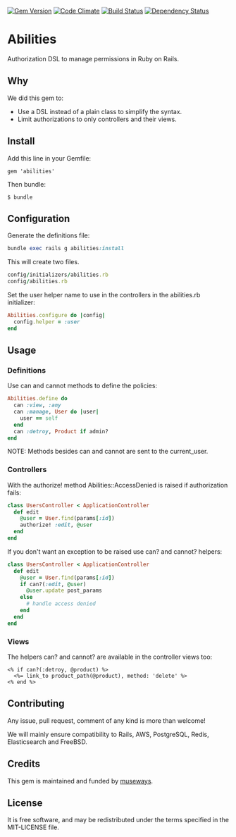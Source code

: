 [![Gem Version](https://badge.fury.io/rb/abilities.svg)](http://badge.fury.io/rb/abilities)
[![Code Climate](https://codeclimate.com/github/museways/abilities/badges/gpa.svg)](https://codeclimate.com/github/museways/abilities)
[![Build Status](https://travis-ci.org/museways/abilities.svg)](https://travis-ci.org/museways/abilities)
[![Dependency Status](https://gemnasium.com/museways/abilities.svg)](https://gemnasium.com/museways/abilities)

# Abilities

Authorization DSL to manage permissions in Ruby on Rails.

## Why

We did this gem to:

- Use a DSL instead of a plain class to simplify the syntax.
- Limit authorizations to only controllers and their views.

## Install

Add this line in your Gemfile:
```
gem 'abilities'
```

Then bundle:
```
$ bundle
```

## Configuration

Generate the definitions file:
```ruby
bundle exec rails g abilities:install
```

This will create two files.

```ruby
config/initializers/abilities.rb
config/abilities.rb
```

Set the user helper name to use in the controllers in the abilities.rb initializer:
```ruby
Abilities.configure do |config|
  config.helper = :user
end
```

## Usage

### Definitions

Use can and cannot methods to define the policies:
```ruby
Abilities.define do
  can :view, :any
  can :manage, User do |user|
    user == self
  end
  can :detroy, Product if admin?
end
```

NOTE: Methods besides can and cannot are sent to the current_user.

### Controllers

With the authorize! method Abilities::AccessDenied is raised if authorization fails:
```ruby
class UsersController < ApplicationController
  def edit
    @user = User.find(params[:id])
    authorize! :edit, @user
  end
end
```

If you don't want an exception to be raised use can? and cannot? helpers:
```ruby
class UsersController < ApplicationController
  def edit
    @user = User.find(params[:id])
    if can?(:edit, @user)
      @user.update post_params
    else
      # handle access denied
    end
  end
end
```

### Views

The helpers can? and cannot? are available in the controller views too:
```erb
<% if can?(:detroy, @product) %>
  <%= link_to product_path(@product), method: 'delete' %>
<% end %>
```

## Contributing

Any issue, pull request, comment of any kind is more than welcome!

We will mainly ensure compatibility to Rails, AWS, PostgreSQL, Redis, Elasticsearch and FreeBSD.

## Credits

This gem is maintained and funded by [museways](https://github.com/museways).

## License

It is free software, and may be redistributed under the terms specified in the MIT-LICENSE file.
